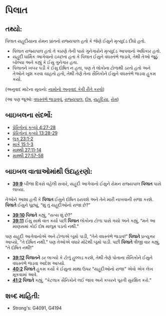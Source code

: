 # પિલાત 

## તથ્યો: 

પિલાત યહૂદીયાના રોમન પ્રાંતનો રાજ્યપાલ હતો કે જેણે ઈસુને મૃત્યુદંડ દીધો હતો.

* પિલાત રાજ્યપાલ હતો તે કારણે તેની પાસે ગુનેગારોને મૃત્યુદંડ આપવાનો અધિકાર હતો.
* યહૂદી ધાર્મિક આગેવાનો ઇચ્છતા હતા કે પિલાત ઈસુને વધસ્તંભે જડાવે, તેથી તેઓ જૂઠું બોલ્યા અને કહ્યું કે ઈસુ ગુનેગાર હતા.
* પિલાતને ખબર પડી કે ઈસુ દોષિત ન હતા, પણ તે લોકોના ટોળાથી ડરતો હતો અને તેઓને ખુશ કરવા ચાહતો હતો, તેથી તેણે તેના સૈનિકોને ઈસુને વધસ્તંભે જડવા હુકમ કર્યો.

(અનુવાદ માટેના સૂચનો: [નામોનો અનુવાદ કેવી રીતે કરવો](rc://gu/ta/man/translate/translate-names))

(આ પણ જૂઓ: [વધસ્તંભે જડાવવું](../kt/crucify.md), [રાજ્યપાલ](../other/governor.md), [દોષ](../kt/guilt.md), [યહૂદિયા](../names/judea.md), [રોમ](../names/rome.md))

## બાઇબલના સંદર્ભો: 

* [પ્રેરિતોનાં કૃત્યો 4:27-28](rc://gu/tn/help/act/04/27)
* [પ્રેરિતોનાં કૃત્યો 13:28-29](rc://gu/tn/help/act/13/28)
* [લૂક 23:1-2](rc://gu/tn/help/luk/23/01)
* [માર્ક 15:1-3](rc://gu/tn/help/mrk/15/01)
* [માથ્થી 27:11-14](rc://gu/tn/help/mat/27/11)
* [માથ્થી 27:57-58](rc://gu/tn/help/mat/27/57)

## બાઇબલ વાતાાઓમાંથી ઉદાહરણો: 

* __[39:9](rc://gu/tn/help/obs/39/09)__ બીજા દિવસે વહેલી સવારે, યહૂદી આગેવાનો ઈસુને રોમન રાજ્યપાલ __પિલાત__ પાસે લાવ્યા.

તેઓને આશા હતી કે __પિલાત__ ઈસુને દોષિત ઠરાવશે અને તેને મારી નાખવાની સજા કરશે. __પિલાતે__ ઈસુને પૂછ્યું, “શું તું યહૂદીઓનો રાજા છે?”

* __[39:10](rc://gu/tn/help/obs/39/10)__ __પિલાતે__ કહ્યું, “સત્ય શું છે?”
* __[39:11](rc://gu/tn/help/obs/39/11)__ ઈસુ સાથે વાત કર્યા પછી __પિલાત__ લોકોના ટોળા પાસે ગયો અને કહ્યું, “મને આ માણસમાં કોઈ દોષ માલૂમ પડતો નથી.”

પણ યહૂદી આગેવાનોએ અને ટોળાએ બૂમો પાડી, “તેને વધસ્તંભે જડાવ!” __પિલાતે__ પ્રત્યુત્તર આપ્યો, “તે દોષિત નથી.”
પણ તેઓએ વધારે મોટેથી બૂમો પાડી.
પછી __પિલાતે__ ત્રીજી વાર કહ્યું, “તે દોષિત નથી!”

* __[39:12](rc://gu/tn/help/obs/39/12)__ __પિલાતને__ ડર લાગ્યો કે ટોળું હુલ્લડ કરશે, તેથી તેણે પોતાના સૈનિકોને ઈસુને વધસ્તંભે જડવા આદેશ આપ્યો.
* __[40:2](rc://gu/tn/help/obs/40/02)__ __પિલાતે__ હુકમ કર્યો કે ઈસુના માથા ઉપર “યહૂદીઓનો રાજા” એવો એક લેખ મૂકવામાં આવે.
* __[41:2](rc://gu/tn/help/obs/41/02)__ __પિલાતે__ કહ્યું, “કેટલાક સૈનિકોને લઈ જાવ અને કબરને પૂરતી સુરક્ષિત કરો.”

## શબ્દ માહિતી: 

* Strong's: G4091, G4194
